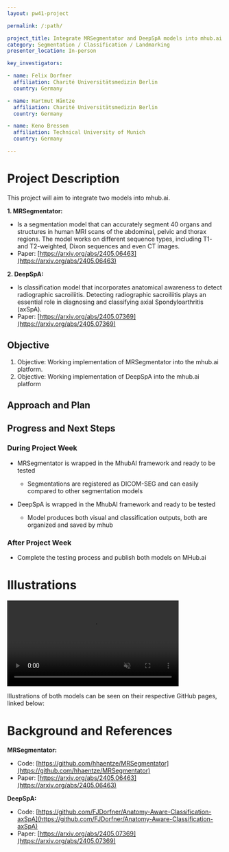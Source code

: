 ```yaml
---
layout: pw41-project

permalink: /:path/

project_title: Integrate MRSegmentator and DeepSpA models into mhub.ai
category: Segmentation / Classification / Landmarking
presenter_location: In-person

key_investigators:

- name: Felix Dorfner
  affiliation: Charité Universitätsmedizin Berlin
  country: Germany

- name: Hartmut Häntze
  affiliation: Charité Universitätsmedizin Berlin
  country: Germany

- name: Keno Bressem
  affiliation: Technical University of Munich
  country: Germany

---
```


# Project Description

<!-- Add a short paragraph describing the project. -->


This project will aim to integrate two models into mhub.ai.

**1. MRSegmentator:**
- Is a segmentation model that can accurately segment 40 organs and structures in human MRI scans of the abdominal, pelvic and thorax regions. The model works on different sequence types, including T1- and T2-weighted, Dixon sequences and even CT images.
- Paper: [https://arxiv.org/abs/2405.06463](https://arxiv.org/abs/2405.06463)

**2. DeepSpA:**
- Is classification model that incorporates anatomical awareness to detect radiographic sacroiliitis. Detecting radiographic sacroiliitis plays an essential role in diagnosing and classifying axial Spondyloarthritis (axSpA).
- Paper: [https://arxiv.org/abs/2405.07369](https://arxiv.org/abs/2405.07369)





## Objective

<!-- Describe here WHAT you would like to achieve (what you will have as end result). -->


1. Objective: Working implementation of MRSegmentator into the mhub.ai platform.
2. Objective: Working implementation of DeepSpA into the mhub.ai platform





## Approach and Plan

<!-- Describe here HOW you would like to achieve the objectives stated above. -->





## Progress and Next Steps

### During Project Week
- MRSegmentator is wrapped in the MhubAI framework and ready to be tested
  - Segmentations are registered as DICOM-SEG and can easily compared to other segmentation models

- DeepSpA is wrapped in the MhubAI framework and ready to be tested
  - Model produces both visual and classification outputs, both are organized and saved by mhub


### After Project Week
- Complete the testing process and publish both models on MHub.ai




# Illustrations

<!-- Add pictures and links to videos that demonstrate what has been accomplished. -->
 <video
   controls muted
   src="https://github.com/NA-MIC/ProjectWeek/assets/122161540/d6d749b3-3916-4bf5-8312-5cf21fdbb60b"
   style="max-height:640px; min-height: 200px">
 </video>




Illustrations of both models can be seen on their respective GitHub pages, linked below:



# Background and References

<!-- If you developed any software, include link to the source code repository.
     If possible, also add links to sample data, and to any relevant publications. -->


**MRSegmentator:**
- Code: [https://github.com/hhaentze/MRSegmentator](https://github.com/hhaentze/MRSegmentator)
- Paper: [https://arxiv.org/abs/2405.06463](https://arxiv.org/abs/2405.06463)

**DeepSpA:**
- Code: [https://github.com/FJDorfner/Anatomy-Aware-Classification-axSpA](https://github.com/FJDorfner/Anatomy-Aware-Classification-axSpA)
- Paper: [https://arxiv.org/abs/2405.07369](https://arxiv.org/abs/2405.07369)

